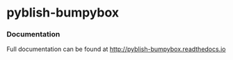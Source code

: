 # pyblish-bumpybox

### Documentation

Full documentation can be found at http://pyblish-bumpybox.readthedocs.io
